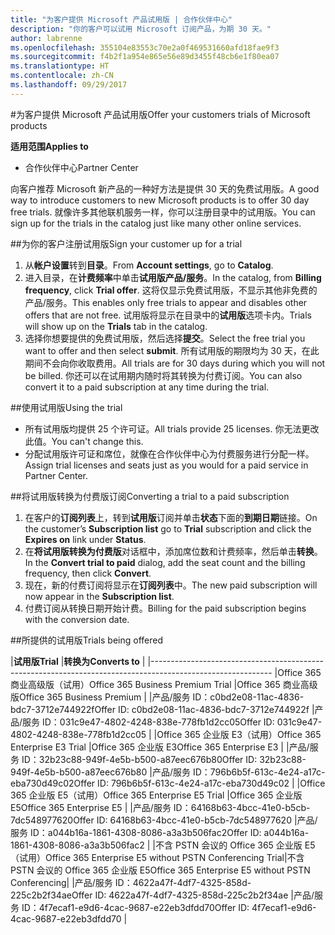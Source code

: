 ```yaml
---
title: "为客户提供 Microsoft 产品试用版 | 合作伙伴中心"
description: "你的客户可以试用 Microsoft 订阅产品，为期 30 天。"
author: labrenne
ms.openlocfilehash: 355104e83553c70e2a0f469531660afd18fae9f3
ms.sourcegitcommit: f4b2f1a954e865e56e89d3455f48cb6e1f80ea07
ms.translationtype: HT
ms.contentlocale: zh-CN
ms.lasthandoff: 09/29/2017
---
```

#<a name="offer-your-customers-trials-of-microsoft-products"></a><span data-ttu-id="1b58c-103">为客户提供 Microsoft 产品试用版</span><span class="sxs-lookup"><span data-stu-id="1b58c-103">Offer your customers trials of Microsoft products</span></span>

**<span data-ttu-id="1b58c-104">适用范围</span><span class="sxs-lookup"><span data-stu-id="1b58c-104">Applies to</span></span>**

-  <span data-ttu-id="1b58c-105">合作伙伴中心</span><span class="sxs-lookup"><span data-stu-id="1b58c-105">Partner Center</span></span>

<span data-ttu-id="1b58c-106">向客户推荐 Microsoft 新产品的一种好方法是提供 30 天的免费试用版。</span><span class="sxs-lookup"><span data-stu-id="1b58c-106">A good way to introduce customers to new Microsoft products is to offer 30 day free trials.</span></span> <span data-ttu-id="1b58c-107">就像许多其他联机服务一样，你可以注册目录中的试用版。</span><span class="sxs-lookup"><span data-stu-id="1b58c-107">You can sign up for the trials in the catalog just like many other online services.</span></span>  

##<a name="sign-your-customer-up-for-a-trial"></a><span data-ttu-id="1b58c-108">为你的客户注册试用版</span><span class="sxs-lookup"><span data-stu-id="1b58c-108">Sign your customer up for a trial</span></span>

1.  <span data-ttu-id="1b58c-109">从**帐户设置**转到**目录**。</span><span class="sxs-lookup"><span data-stu-id="1b58c-109">From **Account settings**, go to **Catalog**.</span></span> 
2.  <span data-ttu-id="1b58c-110">进入目录，在**计费频率**中单击**试用版产品/服务**。</span><span class="sxs-lookup"><span data-stu-id="1b58c-110">In the catalog, from **Billing frequency**, click **Trial offer**.</span></span> <span data-ttu-id="1b58c-111">这将仅显示免费试用版，不显示其他非免费的产品/服务。</span><span class="sxs-lookup"><span data-stu-id="1b58c-111">This enables only free trials to appear and disables other offers that are not free.</span></span> <span data-ttu-id="1b58c-112">试用版将显示在目录中的**试用版**选项卡内。</span><span class="sxs-lookup"><span data-stu-id="1b58c-112">Trials will show up on the **Trials** tab in the catalog.</span></span>
3.  <span data-ttu-id="1b58c-113">选择你想要提供的免费试用版，然后选择**提交**。</span><span class="sxs-lookup"><span data-stu-id="1b58c-113">Select the free trial you want to offer and then select **submit**.</span></span> <span data-ttu-id="1b58c-114">所有试用版的期限均为 30 天，在此期间不会向你收取费用。</span><span class="sxs-lookup"><span data-stu-id="1b58c-114">All trials are for 30 days during which you will not be billed.</span></span> <span data-ttu-id="1b58c-115">你还可以在试用期内随时将其转换为付费订阅。</span><span class="sxs-lookup"><span data-stu-id="1b58c-115">You can also convert it to a paid subscription at any time during the trial.</span></span>

##<a name="using-the-trial"></a><span data-ttu-id="1b58c-116">使用试用版</span><span class="sxs-lookup"><span data-stu-id="1b58c-116">Using the trial</span></span>

- <span data-ttu-id="1b58c-117">所有试用版均提供 25 个许可证。</span><span class="sxs-lookup"><span data-stu-id="1b58c-117">All trials provide 25 licenses.</span></span> <span data-ttu-id="1b58c-118">你无法更改此值。</span><span class="sxs-lookup"><span data-stu-id="1b58c-118">You can't change this.</span></span>
- <span data-ttu-id="1b58c-119">分配试用版许可证和席位，就像在合作伙伴中心为付费服务进行分配一样。</span><span class="sxs-lookup"><span data-stu-id="1b58c-119">Assign trial licenses and seats just as you would for a paid service in Partner Center.</span></span>

##<a name="converting-a-trial-to-a-paid-subscription"></a><span data-ttu-id="1b58c-120">将试用版转换为付费版订阅</span><span class="sxs-lookup"><span data-stu-id="1b58c-120">Converting a trial to a paid subscription</span></span>

1.  <span data-ttu-id="1b58c-121">在客户的**订阅列表**上，转到**试用版**订阅并单击**状态**下面的**到期日期**链接。</span><span class="sxs-lookup"><span data-stu-id="1b58c-121">On the customer’s **Subscription list** go to **Trial** subscription and click the **Expires on** link under **Status**.</span></span>
2.  <span data-ttu-id="1b58c-122">在**将试用版转换为付费版**对话框中，添加席位数和计费频率，然后单击**转换**。</span><span class="sxs-lookup"><span data-stu-id="1b58c-122">In the **Convert trial to paid** dialog, add the seat count and the billing frequency, then click **Convert**.</span></span>
3.  <span data-ttu-id="1b58c-123">现在，新的付费订阅将显示在**订阅列表**中。</span><span class="sxs-lookup"><span data-stu-id="1b58c-123">The new paid subscription will now appear in the **Subscription list**.</span></span>
4.  <span data-ttu-id="1b58c-124">付费订阅从转换日期开始计费。</span><span class="sxs-lookup"><span data-stu-id="1b58c-124">Billing for the paid subscription begins with the conversion date.</span></span>

##<a name="trials-being-offered"></a><span data-ttu-id="1b58c-125">所提供的试用版</span><span class="sxs-lookup"><span data-stu-id="1b58c-125">Trials being offered</span></span> 

|**<span data-ttu-id="1b58c-126">试用版</span><span class="sxs-lookup"><span data-stu-id="1b58c-126">Trial</span></span>**                                               |**<span data-ttu-id="1b58c-127">转换为</span><span class="sxs-lookup"><span data-stu-id="1b58c-127">Converts to</span></span>**                                   |
|------------------------------------------------------------------------------------------------------------
|<span data-ttu-id="1b58c-128">Office 365 商业高级版（试用）</span><span class="sxs-lookup"><span data-stu-id="1b58c-128">Office 365 Business Premium Trial</span></span>                       |<span data-ttu-id="1b58c-129">Office 365 商业高级版</span><span class="sxs-lookup"><span data-stu-id="1b58c-129">Office 365 Business Premium</span></span>                       |
|<span data-ttu-id="1b58c-130">产品/服务 ID：c0bd2e08-11ac-4836-bdc7-3712e744922f</span><span class="sxs-lookup"><span data-stu-id="1b58c-130">Offer ID: c0bd2e08-11ac-4836-bdc7-3712e744922f</span></span>          |<span data-ttu-id="1b58c-131">产品/服务 ID：031c9e47-4802-4248-838e-778fb1d2cc05</span><span class="sxs-lookup"><span data-stu-id="1b58c-131">Offer ID: 031c9e47-4802-4248-838e-778fb1d2cc05</span></span>    |
|<span data-ttu-id="1b58c-132">Office 365 企业版 E3（试用）</span><span class="sxs-lookup"><span data-stu-id="1b58c-132">Office 365 Enterprise E3 Trial</span></span>                          |<span data-ttu-id="1b58c-133">Office 365 企业版 E3</span><span class="sxs-lookup"><span data-stu-id="1b58c-133">Office 365 Enterprise E3</span></span>                          |
|<span data-ttu-id="1b58c-134">产品/服务 ID：32b23c88-949f-4e5b-b500-a87eec676b80</span><span class="sxs-lookup"><span data-stu-id="1b58c-134">Offer ID: 32b23c88-949f-4e5b-b500-a87eec676b80</span></span>          |<span data-ttu-id="1b58c-135">产品/服务 ID：796b6b5f-613c-4e24-a17c-eba730d49c02</span><span class="sxs-lookup"><span data-stu-id="1b58c-135">Offer ID: 796b6b5f-613c-4e24-a17c-eba730d49c02</span></span>    |
|<span data-ttu-id="1b58c-136">Office 365 企业版 E5（试用）</span><span class="sxs-lookup"><span data-stu-id="1b58c-136">Office 365 Enterprise E5 Trial</span></span>                          |<span data-ttu-id="1b58c-137">Office 365 企业版 E5</span><span class="sxs-lookup"><span data-stu-id="1b58c-137">Office 365 Enterprise E5</span></span>                          |
|<span data-ttu-id="1b58c-138">产品/服务 ID：64168b63-4bcc-41e0-b5cb-7dc548977620</span><span class="sxs-lookup"><span data-stu-id="1b58c-138">Offer ID: 64168b63-4bcc-41e0-b5cb-7dc548977620</span></span>          |<span data-ttu-id="1b58c-139">产品/服务 ID：a044b16a-1861-4308-8086-a3a3b506fac2</span><span class="sxs-lookup"><span data-stu-id="1b58c-139">Offer ID: a044b16a-1861-4308-8086-a3a3b506fac2</span></span>    |
|<span data-ttu-id="1b58c-140">不含 PSTN 会议的 Office 365 企业版 E5（试用）</span><span class="sxs-lookup"><span data-stu-id="1b58c-140">Office 365 Enterprise E5 without PSTN Conferencing Trial</span></span>|<span data-ttu-id="1b58c-141">不含 PSTN 会议的 Office 365 企业版 E5</span><span class="sxs-lookup"><span data-stu-id="1b58c-141">Office 365 Enterprise E5 without PSTN Conferencing</span></span>|
|<span data-ttu-id="1b58c-142">产品/服务 ID：4622a47f-4df7-4325-858d-225c2b2f34ae</span><span class="sxs-lookup"><span data-stu-id="1b58c-142">Offer ID: 4622a47f-4df7-4325-858d-225c2b2f34ae</span></span>          |<span data-ttu-id="1b58c-143">产品/服务 ID：4f7ecaf1-e9d6-4cac-9687-e22eb3dfdd70</span><span class="sxs-lookup"><span data-stu-id="1b58c-143">Offer ID: 4f7ecaf1-e9d6-4cac-9687-e22eb3dfdd70</span></span>    |



















